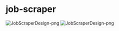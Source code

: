 # job-scraper


![JobScraperDesign-png](https://github.com/pcha457/job-scraper/assets/13974854/f60ef247-4346-4515-a2ae-c44af7d56eda)
![JobScraperDesign-png](https://github.com/pcha457/job-scraper/assets/13974854/f60ef247-4346-4515-a2ae-c44af7d56eda)
